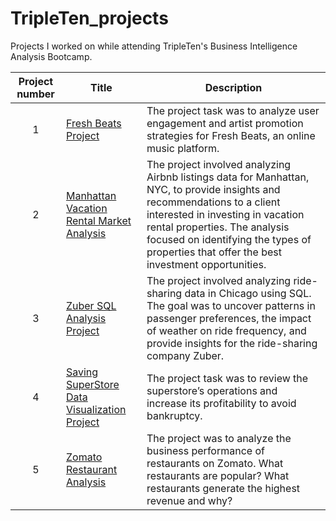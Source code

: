 # TripleTen_projects
Projects I worked on while attending TripleTen's Business Intelligence Analysis Bootcamp.


| Project number | Title | Description |
| :-----------: | ----------- |----------- |
| 1 | [Fresh Beats Project](./Fresh_Beats_Project/README.md) | The project task was to analyze user engagement and artist promotion strategies for Fresh Beats, an online music platform. |
| 2 | [Manhattan Vacation Rental Market Analysis](./Manhattan_Vacation_Rental_Market_Analysis) | The project involved analyzing Airbnb listings data for Manhattan, NYC, to provide insights and recommendations to a client interested in investing in vacation rental properties. The analysis focused on identifying the types of properties that offer the best investment opportunities. |
| 3 | [Zuber SQL Analysis Project](./Zuber_SQL_Analysis_Project/README.md) | The project involved analyzing ride-sharing data in Chicago using SQL. The goal was to uncover patterns in passenger preferences, the impact of weather on ride frequency, and provide insights for the ride-sharing company Zuber. |
| 4 | [Saving SuperStore Data Visualization Project](Saving_SuperStore_Data_Visualization_Project/README.md) | The project task was to review the superstore’s operations and increase its profitability to avoid bankruptcy. |
| 5 | [Zomato Restaurant Analysis](https://public.tableau.com/views/ZamatoFinalFINALProject/ZAMATOFINALRESTAURANTANALYSIS?:language=en-US&:sid=&:redirect=auth&:display_count=n&:origin=viz_share_link) | The project was to analyze the business performance of restaurants on Zomato. What restaurants are popular? What restaurants generate the highest revenue and why? |




